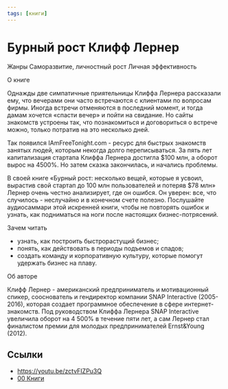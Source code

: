 ```yaml
---
tags: [книги]
---
```

# Бурный рост Клифф Лернер

Жанры
Саморазвитие, личностный рост Личная эффективность

О книге

Однажды две симпатичные приятельницы Клиффа Лернера рассказали ему, что вечерами они часто встречаются с клиентами по вопросам фирмы. Иногда встречи отменяются в последний момент, и тогда дамам хочется «спасти вечер» и пойти на свидание. Но сайты знакомств устроены так, что познакомиться и договориться о встрече можно, только потратив на это несколько дней.

Так появился IAmFreeTonight.com - ресурс для быстрых знакомств занятых людей, которым некогда долго переписываться. За пять лет капитализация стартапа Клиффа Лернера достигла $100 млн, а оборот вырос на 4500%. Но затем сказка закончилась, и начались проблемы.

В своей книге «Бурный рост: несколько вещей, которые я усвоил, вырастив свой стартап до 100 млн пользователей и потеряв $78 млн» Лернер очень честно анализирует, где он ошибся. Он уверен: все, что случилось - неслучайно и в конечном счете полезно. Послушайте аудиосаммари этой искренней книги, чтобы не повторять ошибок и узнать, как подниматься на ноги после настоящих бизнес-потрясений.

Зачем читать
- узнать, как построить быстрорастущий бизнес;
- понять, как действовать в периоды подъемов и спадов;
- создать команду и корпоративную культуру, которые помогут удержать бизнес на плаву.

Об авторе

Клифф Лернер - американский предприниматель и мотивационный спикер, сооснователь и гендиректор компании SNAP Interactive (2005-2016), которая создает программное обеспечение в сфере интернет-знакомств. Под руководством Клиффа Лернера SNAP Interactive увеличила оборот на 4 500% в течение пяти лет, а сам Лернер стал финалистом премии для молодых предпринимателей Ernst&Young (2012).

## Ссылки

* https://youtu.be/zctvFIZPu3Q
* [00 Книги](00%20%D0%9A%D0%BD%D0%B8%D0%B3%D0%B8.md)